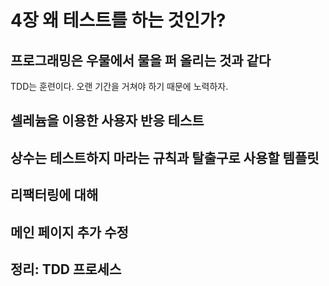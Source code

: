 # 4장 왜 테스트를 하는 것인가?

## 프로그래밍은 우물에서 물을 퍼 올리는 것과 같다

TDD는 훈련이다. 오랜 기간을 거쳐야 하기 때문에 노력하자.

## 셀레늄을 이용한 사용자 반응 테스트



## 상수는 테스트하지 마라는 규칙과 탈출구로 사용할 템플릿

## 리팩터링에 대해

## 메인 페이지 추가 수정

## 정리: TDD 프로세스
